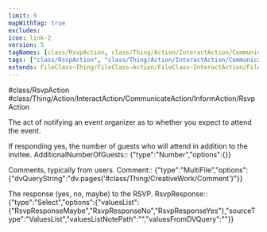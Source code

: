 ```yaml
---
limit: 9
mapWithTag: true
excludes:
icon: link-2
version: 5
tagNames: [class/RsvpAction, class/Thing/Action/InteractAction/CommunicateAction/InformAction/RsvpAction, schema-org/RsvpAction]
tags: ["class/RsvpAction", "class/Thing/Action/InteractAction/CommunicateAction/InformAction/RsvpAction"]
extends: FileClass~Thing/FileClass~Action/FileClass~InteractAction/FileClass~CommunicateAction/FileClass~InformAction
---
```


#class/RsvpAction
#class/Thing/Action/InteractAction/CommunicateAction/InformAction/RsvpAction


The act of notifying an event organizer as to whether you expect to attend the event.


If responding yes, the number of guests who will attend in addition to the invitee.
AdditionalNumberOfGuests:: {"type":"Number","options":{}}

Comments, typically from users.
Comment:: {"type":"MultiFile","options":{"dvQueryString":"dv.pages('#class/Thing/CreativeWork/Comment')"}}

The response (yes, no, maybe) to the RSVP.
RsvpResponse:: {"type":"Select","options":{"valuesList":{"RsvpResponseMaybe","RsvpResponseNo","RsvpResponseYes"},"sourceType":"ValuesList","valuesListNotePath":"","valuesFromDVQuery":""}}
